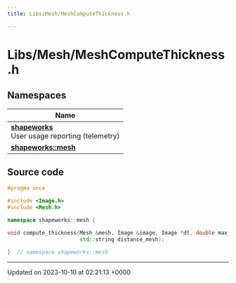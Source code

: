 ```yaml
---
title: Libs/Mesh/MeshComputeThickness.h

---
```


# Libs/Mesh/MeshComputeThickness.h



## Namespaces

| Name           |
| -------------- |
| **[shapeworks](../Namespaces/namespaceshapeworks.md)** <br>User usage reporting (telemetry)  |
| **[shapeworks::mesh](../Namespaces/namespaceshapeworks_1_1mesh.md)**  |




## Source code

```cpp
#pragma once

#include <Image.h>
#include <Mesh.h>

namespace shapeworks::mesh {

void compute_thickness(Mesh &mesh, Image &image, Image *dt, double max_dist, double median_radius,
                       std::string distance_mesh);

}  // namespace shapeworks::mesh
```


-------------------------------

Updated on 2023-10-10 at 02:21:13 +0000
